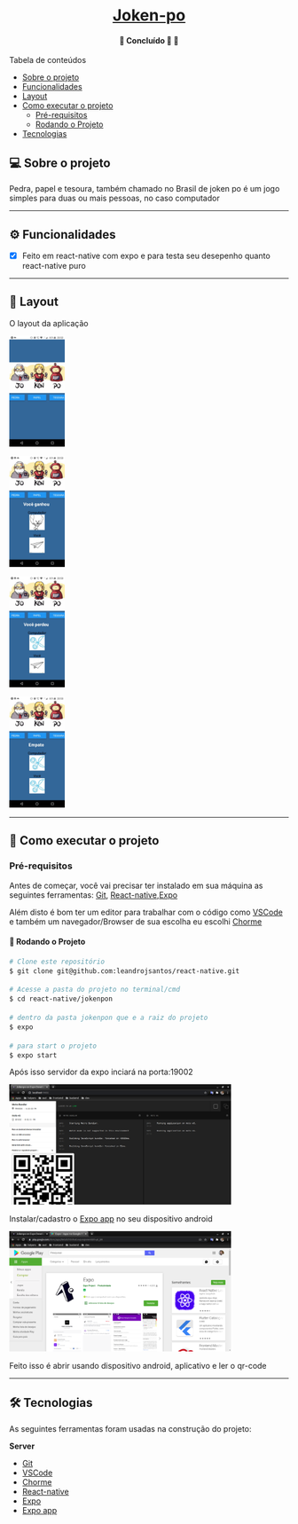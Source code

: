 <h1 align="center">
     <a href="#" alt="">Joken-po</a>
</h1>

<h4 align="center">
	🚧   Concluído 🚀 🚧
</h4>

Tabela de conteúdos
<!--ts-->
   * [Sobre o projeto](#-sobre-o-projeto)
   * [Funcionalidades](#-funcionalidades)
   * [Layout](#-layout)
   * [Como executar o projeto](#-como-executar-o-projeto)
     * [Pré-requisitos](#pré-requisitos)
     * [Rodando o Projeto](#user-content--rodando-o-projeto)
   * [Tecnologias](#-tecnologias)
<!--te-->

## 💻 Sobre o projeto

Pedra, papel e tesoura, também chamado no Brasil de joken po é um jogo simples para duas ou mais pessoas, no caso computador 

---

## ⚙️ Funcionalidades

- [x] Feito em react-native com expo e para testa seu desepenho quanto react-native puro 

---

## 🎨 Layout

O layout da aplicação 

  <img alt="jokenpo" title="#jokenpo" src="./images/1.jpeg" width="100px">
</p>

  <img alt="jokenpo" title="#jokenpo" src="./images/2.jpeg" 
  width="100px">
</p>

  <img alt="jokenpo" title="#jokenpo" src="./images/3.jpeg" 
  width="100px">
</p>

  <img alt="jokenpo" title="#jokenpo" src="./images/4.jpeg" 
  width="100px">
</p>


---

## 🚀 Como executar o projeto
### Pré-requisitos

Antes de começar, você vai precisar ter instalado em sua máquina as seguintes ferramentas:
[Git](https://git-scm.com), [React-native](https://reactnative.dev//),[Expo](https://expo.io/)

Além disto é bom ter um editor para trabalhar com o código como [VSCode](https://code.visualstudio.com/) e também um navegador/Browser de sua escolha eu escolhi [Chorme](https://www.google.pt/intl/pt-PT/chrome/?brand=CHBD&gclid=CjwKCAjw1ej5BRBhEiwAfHyh1CqpdiJkRowiF7qVChVWvkTImra14_fVqzdcxXeYoznuxbgYMmtS9BoCP4oQAvD_BwE&gclsrc=aw.ds)

#### 🎲 Rodando o Projeto

```bash
# Clone este repositório
$ git clone git@github.com:leandrojsantos/react-native.git

# Acesse a pasta do projeto no terminal/cmd
$ cd react-native/jokenpon

# dentro da pasta jokenpon que e a raiz do projeto
$ expo

# para start o projeto
$ expo start
```
Após isso servidor da expo inciará na porta:19002

  <img alt="jokenpo" title="#jokenpo" src="./images/install1.png" width="400px">
</p>

Instalar/cadastro o [Expo app](https://play.google.com/store/apps/details?id=host.exp.exponent&hl=pt_BR)  no seu  dispositivo android

  <img alt="jokenpo" title="#jokenpo" src="./images/install2.png" width="400px">
</p>

Feito isso é abrir usando dispositivo android, aplicativo e ler o qr-code

---

## 🛠 Tecnologias

As seguintes ferramentas foram usadas na construção do projeto:

**Server**  
* [Git](https://git-scm.com) 
* [VSCode](https://code.visualstudio.com/)
* [Chorme](https://www.google.pt/intl/pt-PT/chrome/?brand=CHBD&gclid=CjwKCAjw1ej5BRBhEiwAfHyh1CqpdiJkRowiF7qVChVWvkTImra14_fVqzdcxXeYoznuxbgYMmtS9BoCP4oQAvD_BwE&gclsrc=aw.ds)
* [React-native](https://reactnative.dev//)
* [Expo](https://expo.io/)
* [Expo app](https://play.google.com/store/apps/details?id=host.exp.exponent&hl=pt_BR)
